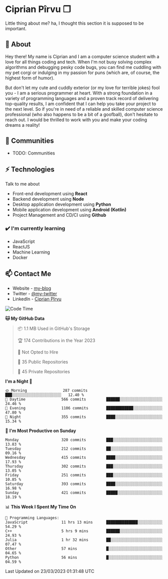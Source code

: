 # Ciprian Pîrvu ❐

Little thing about me? ha, I thought this section it is supposed to be important.

## 🧐 About

Hey there! My name is Ciprian and I am a computer science student with a love for all things coding and tech. When I'm not busy solving complex algorithms and debugging pesky code bugs, you can find me cuddling with my pet corgi or indulging in my passion for puns (which are, of course, the highest form of humor).

But don't let my cute and cuddly exterior (or my love for terrible jokes) fool you - I am a serious programmer at heart. With a strong foundation in a variety of programming languages and a proven track record of delivering top-quality results, I am confident that I can help you take your project to the next level. So if you're in need of a reliable and skilled computer science professional (who also happens to be a bit of a goofball), don't hesitate to reach out. I would be thrilled to work with you and make your coding dreams a reality!

## 👯 Communities

-   TODO: Communities

## ⚡ Technologies

Talk to me about

-   Front-end development using **React**
-   Backend development using **Node**
-   Desktop application development using **Python**
-   Mobile application development using **Android (Kotlin)**
-   Project Management and CD/CI using **Github**

### ✔️ I'm currently learning

-   JavaScript
-   ReactJS
-   Machine Learning
-   Docker

## 📫 Contact Me

-   Website - [my-blog]()
-   Twitter - [@my-twitter]()
-   LinkedIn - [Ciprian Pîrvu](https://www.linkedin.com/in/p%C3%AErvu-ciprian-cristian-4415991b1/)

<!--START_SECTION:waka-->
![Code Time](http://img.shields.io/badge/Code%20Time-1%2C623%20hrs-blue)

**🐱 My GitHub Data** 

> 📦 1.1 MB Used in GitHub's Storage 
 > 
> 🏆 174 Contributions in the Year 2023
 > 
> 🚫 Not Opted to Hire
 > 
> 📜 35 Public Repositories 
 > 
> 🔑 45 Private Repositories 
 > 
**I'm a Night 🦉** 

```text
🌞 Morning                287 commits         ███░░░░░░░░░░░░░░░░░░░░░░   12.40 % 
🌆 Daytime                566 commits         ██████░░░░░░░░░░░░░░░░░░░   24.46 % 
🌃 Evening                1106 commits        ████████████░░░░░░░░░░░░░   47.80 % 
🌙 Night                  355 commits         ████░░░░░░░░░░░░░░░░░░░░░   15.34 % 
```
📅 **I'm Most Productive on Sunday** 

```text
Monday                   320 commits         ███░░░░░░░░░░░░░░░░░░░░░░   13.83 % 
Tuesday                  212 commits         ██░░░░░░░░░░░░░░░░░░░░░░░   09.16 % 
Wednesday                415 commits         ████░░░░░░░░░░░░░░░░░░░░░   17.93 % 
Thursday                 302 commits         ███░░░░░░░░░░░░░░░░░░░░░░   13.05 % 
Friday                   251 commits         ███░░░░░░░░░░░░░░░░░░░░░░   10.85 % 
Saturday                 393 commits         ████░░░░░░░░░░░░░░░░░░░░░   16.98 % 
Sunday                   421 commits         █████░░░░░░░░░░░░░░░░░░░░   18.19 % 
```


📊 **This Week I Spent My Time On** 

```text
💬 Programming Languages: 
JavaScript               11 hrs 13 mins      ██████████████░░░░░░░░░░░   54.29 % 
C++                      5 hrs 9 mins        ██████░░░░░░░░░░░░░░░░░░░   24.93 % 
Julia                    1 hr 32 mins        ██░░░░░░░░░░░░░░░░░░░░░░░   07.47 % 
Other                    57 mins             █░░░░░░░░░░░░░░░░░░░░░░░░   04.65 % 
Python                   56 mins             █░░░░░░░░░░░░░░░░░░░░░░░░   04.59 % 
```


 Last Updated on 23/03/2023 01:31:48 UTC
<!--END_SECTION:waka-->
